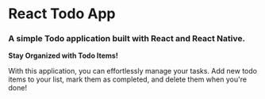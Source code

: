 <h1>React Todo App</h1>

<h3>A simple Todo application built with React and React Native.</h3>

<p><strong>Stay Organized with Todo Items!</strong></p>
<p>With this application, you can effortlessly manage your tasks. Add new todo items to your list, mark them as completed, and delete them when you're done!</p>
